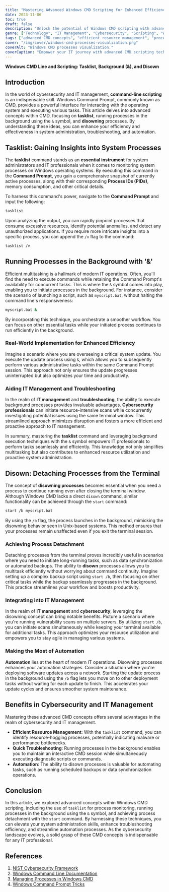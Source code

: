 ```yaml
---
title: "Mastering Advanced Windows CMD Scripting for Enhanced Efficiency"
date: 2023-11-06
toc: true
draft: false
description: "Unlock the potential of Windows CMD scripting with advanced ideas like tasklist, background execution, and disowning processes to streamline IT management and boost cybersecurity."
genre: ["Technology", "IT Management", "Cybersecurity", "Scripting", "Windows CMD", "System Administration", "Automation", "Troubleshooting", "Resource Management", "Process Monitoring"]
tags: ["advanced CMD concepts", "efficient resource management", "process monitoring", "Windows Command Prompt", "system processes", "Windows CMD", "scripting", "tasklist", "background execution", "disowning processes", "IT management", "cybersecurity", "system administration", "automation", "troubleshooting"]
cover: "/img/cover/windows-cmd-processes-visualization.png"
coverAlt: "Windows CMD processes visualization."
coverCaption: "Empower your IT journey with advanced CMD scripting techniques."
---
```


**Windows CMD Line and Scripting: Tasklist, Background (&), and Disown**

## Introduction

In the world of cybersecurity and IT management, **command-line scripting** is an indispensable skill. Windows Command Prompt, commonly known as CMD, provides a powerful interface for interacting with the operating system and executing various tasks. This article delves into advanced concepts within CMD, focusing on **tasklist**, running processes in the background using the `&` symbol, and **disowning** processes. By understanding these ideas, you can enhance your efficiency and effectiveness in system administration, troubleshooting, and automation.

## Tasklist: Gaining Insights into System Processes

The **tasklist** command stands as an **essential instrument** for system administrators and IT professionals when it comes to monitoring system processes on Windows operating systems. By executing this command in the **Command Prompt**, you gain a comprehensive snapshot of currently active processes, along with their corresponding **Process IDs (PIDs)**, memory consumption, and other critical details.

To harness this command's power, navigate to the **Command Prompt** and input the following:

```bash
tasklist
```

Upon analyzing the output, you can rapidly pinpoint processes that consume excessive resources, identify potential anomalies, and detect any unauthorized applications. If you require more intricate insights into a specific process, you can append the `/v` flag to the command:

```bash
tasklist /v
```

## Running Processes in the Background with '&'

Efficient multitasking is a hallmark of modern IT operations. Often, you'll find the need to execute commands while retaining the Command Prompt's availability for concurrent tasks. This is where the `&` symbol comes into play, enabling you to initiate processes in the background. For instance, consider the scenario of launching a script, such as `myscript.bat`, without halting the command line's responsiveness:


```bash
myscript.bat &
```

By incorporating this technique, you orchestrate a smoother workflow. You can focus on other essential tasks while your initiated process continues to run efficiently in the background.

### Real-World Implementation for Enhanced Efficiency

Imagine a scenario where you are overseeing a critical system update. You execute the update process using `&`, which allows you to subsequently perform various administrative tasks within the same Command Prompt session. This approach not only ensures the update progresses uninterrupted but also optimizes your time and productivity.

### Aiding IT Management and Troubleshooting

In the realm of **IT management** and **troubleshooting**, the ability to execute background processes provides invaluable advantages. **Cybersecurity professionals** can initiate resource-intensive scans while concurrently investigating potential issues using the same terminal window. This streamlined approach minimizes disruption and fosters a more efficient and proactive approach to IT management.

In summary, mastering the **tasklist** command and leveraging background execution techniques with the `&` symbol empowers IT professionals to perform tasks seamlessly and efficiently. This knowledge not only simplifies multitasking but also contributes to enhanced resource utilization and proactive system administration.


## Disown: Detaching Processes from the Terminal

The concept of **disowning processes** becomes essential when you need a process to continue running even after closing the terminal window. Although Windows CMD lacks a direct `disown` command, similar functionality can be achieved through the `start` command:

```bash
start /b myscript.bat
```

By using the `/b` flag, the process launches in the background, mimicking the disowning behavior seen in Unix-based systems. This method ensures that your processes remain unaffected even if you exit the terminal session.

### Achieving Process Detachment

Detaching processes from the terminal proves incredibly useful in scenarios where you need to initiate long-running tasks, such as data synchronization or automated backups. The ability to **disown** processes allows you to multitask efficiently without worrying about command continuity. Imagine setting up a complex backup script using `start /b`, then focusing on other critical tasks while the backup seamlessly progresses in the background. This practice streamlines your workflow and boosts productivity.

### Integrating into IT Management

In the realm of **IT management** and **cybersecurity**, leveraging the disowning concept can bring notable benefits. Picture a scenario where you're running vulnerability scans on multiple servers. By utilizing `start /b`, you can initiate scans simultaneously while keeping your terminal available for additional tasks. This approach optimizes your resource utilization and empowers you to stay agile in managing various systems.

### Making the Most of Automation

**Automation** lies at the heart of modern IT operations. Disowning processes enhances your automation strategies. Consider a situation where you're deploying software updates across a network. Starting the update process in the background using the `/b` flag lets you move on to other deployment tasks without waiting for each update to finish. This accelerates your update cycles and ensures smoother system maintenance.

## Benefits in Cybersecurity and IT Management

Mastering these advanced CMD concepts offers several advantages in the realm of cybersecurity and IT management.

- **Efficient Resource Management**: With the `tasklist` command, you can identify resource-hogging processes, potentially indicating malware or performance bottlenecks.
- **Quick Troubleshooting**: Running processes in the background enables you to maintain an interactive CMD session while simultaneously executing diagnostic scripts or commands.
- **Automation**: The ability to disown processes is valuable for automating tasks, such as running scheduled backups or data synchronization operations.

## Conclusion

In this article, we explored advanced concepts within Windows CMD scripting, including the use of `tasklist` for process monitoring, running processes in the background using the `&` symbol, and achieving process detachment with the `start` command. By harnessing these techniques, you can elevate your system administration skills, enhance troubleshooting efficiency, and streamline automation processes. As the cybersecurity landscape evolves, a solid grasp of these CMD concepts is indispensable for any IT professional.

## References

1. [NIST Cybersecurity Framework](https://www.nist.gov/cyberframework)
2. [Windows Command Line Documentation](https://learn.microsoft.com/en-us/windows-server/administration/windows-commands/windows-commands)
3. [Managing Processes in Windows CMD](https://www.digitalcitizen.life/command-prompt-advanced-commands-system-information-managing-active-tasks/#:~:text=Use%20the%20tasklist%20command%20to%20see%20the%20list,to%20see%20the%20list%20of%20currently%20running%20processes)
4. [Windows Command Prompt Tricks](https://www.thewindowsclub.com/command-prompt-tricks-windows)
